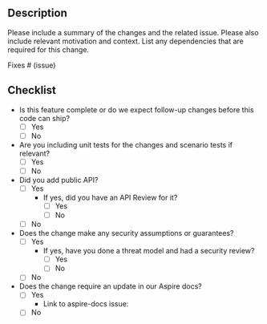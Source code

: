 ## Description

Please include a summary of the changes and the related issue. Please also include relevant motivation and context. List any dependencies that are required for this change.

Fixes # (issue)

## Checklist

- Is this feature complete or do we expect follow-up changes before this code can ship?
  - [ ] Yes
  - [ ] No
- Are you including unit tests for the changes and scenario tests if relevant?
  - [ ] Yes
  - [ ] No
- Did you add public API?
  - [ ] Yes
    - If yes, did you have an API Review for it?
      - [ ] Yes
      - [ ] No
  - [ ] No
- Does the change make any security assumptions or guarantees?
  - [ ] Yes
    - If yes, have you done a threat model and had a security review?
      - [ ] Yes
      - [ ] No
  - [ ] No
- Does the change require an update in our Aspire docs?
  - [ ] Yes
    - Link to aspire-docs issue: 
  - [ ] No
